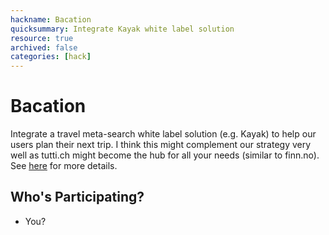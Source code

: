 ```yaml
---
hackname: Bacation
quicksummary: Integrate Kayak white label solution
resource: true
archived: false
categories: [hack]
---
```


# Bacation

Integrate a travel meta-search white label solution (e.g. Kayak) to help our users plan their next trip. I think this might complement our strategy very well as tutti.ch might become the hub for all your needs (similar to finn.no). See [here](https://www.finn.no/reise/flybilletter/) for more details.

## Who's Participating?

- You?
